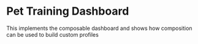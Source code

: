 # Pet Training Dashboard
This implements the composable dashboard and shows how composition can be used to build custom profiles